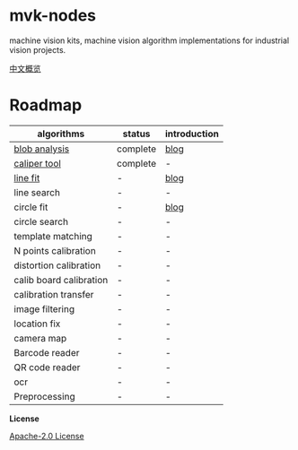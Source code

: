 # mvk-nodes

machine vision kits, machine vision algorithm implementations for industrial vision projects.


[中文概览](https://github.com/mangosroom/machine-vision-algorithms-library/blob/master/doc/ChineseReadme.md)

# Roadmap

| algorithms | status | introduction |
| --- | --- | ---- |
| [blob analysis](https://github.com/mangosroom/machine-vision-algorithms-library/tree/master/src/blobdetect) | complete | [blog](https://mangoroom.cn/opencv/better-blob-detection-based-on-simepleblobdetector.html) |
| [caliper tool](https://github.com/mangosroom/machine-vision-algorithms-library/tree/master/src/caliper) | complete | - |
| [line fit](https://github.com/mangosroom/machine-vision-algorithms-library/tree/master/src/linefit) | - | [blog](https://mangoroom.cn/opencv/mean-absolute-error-line-fit.html) |
| line search | - | - |
| circle fit | - | [blog](https://mangoroom.cn/opencv/mean-absolute-error-circle-fit.html) |
| circle search | - | - |
| template matching | - | - |
| N points calibration | - | - |
| distortion calibration | - | - |
| calib board calibration | - | - |
| calibration transfer | - | - |
| image filtering | - | - |
| location fix | - | - |
| camera map | - | - |
| Barcode reader | - | - |
| QR code reader | - | - |
| ocr | - | - |
| Preprocessing | - | - |


**License**

[ Apache-2.0 License](https://github.com/mangosroom/machine-vision-algorithms-library/blob/master/LICENSE)

